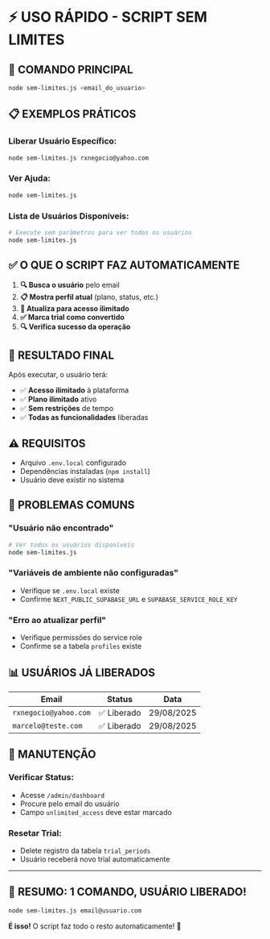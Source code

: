 # ⚡ USO RÁPIDO - SCRIPT SEM LIMITES

## 🚀 **COMANDO PRINCIPAL**
```bash
node sem-limites.js <email_do_usuario>
```

## 📋 **EXEMPLOS PRÁTICOS**

### **Liberar Usuário Específico:**
```bash
node sem-limites.js rxnegocio@yahoo.com
```

### **Ver Ajuda:**
```bash
node sem-limites.js
```

### **Lista de Usuários Disponíveis:**
```bash
# Execute sem parâmetros para ver todos os usuários
node sem-limites.js
```

## ✅ **O QUE O SCRIPT FAZ AUTOMATICAMENTE**

1. **🔍 Busca o usuário** pelo email
2. **📋 Mostra perfil atual** (plano, status, etc.)
3. **🔄 Atualiza para acesso ilimitado**
4. **✅ Marca trial como convertido**
5. **🔍 Verifica sucesso da operação**

## 🎯 **RESULTADO FINAL**

Após executar, o usuário terá:
- ✅ **Acesso ilimitado** à plataforma
- ✅ **Plano ilimitado** ativo
- ✅ **Sem restrições** de tempo
- ✅ **Todas as funcionalidades** liberadas

## ⚠️ **REQUISITOS**

- Arquivo `.env.local` configurado
- Dependências instaladas (`npm install`)
- Usuário deve existir no sistema

## 🚨 **PROBLEMAS COMUNS**

### **"Usuário não encontrado"**
```bash
# Ver todos os usuários disponíveis
node sem-limites.js
```

### **"Variáveis de ambiente não configuradas"**
- Verifique se `.env.local` existe
- Confirme `NEXT_PUBLIC_SUPABASE_URL` e `SUPABASE_SERVICE_ROLE_KEY`

### **"Erro ao atualizar perfil"**
- Verifique permissões do service role
- Confirme se a tabela `profiles` existe

## 📊 **USUÁRIOS JÁ LIBERADOS**

| Email | Status | Data |
|-------|--------|------|
| `rxnegocio@yahoo.com` | ✅ Liberado | 29/08/2025 |
| `marcelo@teste.com` | ✅ Liberado | 29/08/2025 |

## 🔄 **MANUTENÇÃO**

### **Verificar Status:**
- Acesse `/admin/dashboard`
- Procure pelo email do usuário
- Campo `unlimited_access` deve estar marcado

### **Resetar Trial:**
- Delete registro da tabela `trial_periods`
- Usuário receberá novo trial automaticamente

---

## 🎉 **RESUMO: 1 COMANDO, USUÁRIO LIBERADO!**

```bash
node sem-limites.js email@usuario.com
```

**É isso!** O script faz todo o resto automaticamente! 🚀

